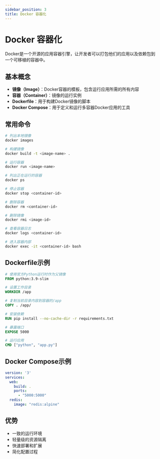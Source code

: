 ```yaml
---
sidebar_position: 3
title: Docker 容器化
---
```


# Docker 容器化

Docker是一个开源的应用容器引擎，让开发者可以打包他们的应用以及依赖包到一个可移植的容器中。

## 基本概念

- **镜像（Image）**：Docker容器的模板，包含运行应用所需的所有内容
- **容器（Container）**：镜像的运行实例
- **Dockerfile**：用于构建Docker镜像的脚本
- **Docker Compose**：用于定义和运行多容器Docker应用的工具

## 常用命令

```bash
# 列出本地镜像
docker images

# 构建镜像
docker build -t <image-name> .

# 运行容器
docker run <image-name>

# 列出正在运行的容器
docker ps

# 停止容器
docker stop <container-id>

# 删除容器
docker rm <container-id>

# 删除镜像
docker rmi <image-id>

# 查看容器日志
docker logs <container-id>

# 进入容器内部
docker exec -it <container-id> bash
```

## Dockerfile示例

```dockerfile
# 使用官方Python运行时作为父镜像
FROM python:3.9-slim

# 设置工作目录
WORKDIR /app

# 复制当前目录内容到容器的/app
COPY . /app/

# 安装依赖
RUN pip install --no-cache-dir -r requirements.txt

# 暴露端口
EXPOSE 5000

# 运行应用
CMD ["python", "app.py"]
```

## Docker Compose示例

```yaml
version: '3'
services:
  web:
    build: .
    ports:
      - "5000:5000"
  redis:
    image: "redis:alpine"
```

## 优势

- 一致的运行环境
- 轻量级的资源隔离
- 快速部署和扩展
- 简化配置过程 